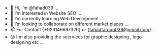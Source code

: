 - 👋 Hi, I’m @fahad039 ...
- 👀 I’m interested in Website SEO ...
- 🌱 I’m currently learning Web Development ...
- 💞️ I’m looking to collaborate on different market places ...
- 📫 For Contact {+923146697326} or {fahadfarooq039@gmail.com}...
- 😑 I'm also providing the seervices for graphic designing , logo designing etc ...
<!---
fadii039/fadii039 is a ✨ special ✨ repository because its `README.md` (this file) appears on your GitHub profile.
You can click the Preview link to take a look at your changes.
--->
